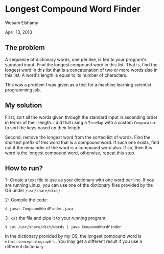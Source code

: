  Longest Compound Word Finder
=============================

Wesam Elshamy

April 13, 2013

The problem
-----------
A sequence of dictionary words, one per line, is fed to your program's standard input.  Find the longest compound word in this list.  That is, find the longest word in this list that is a concatenation of two or more words also in this list.  A word's length is equal to its number of characters.

This was a problem I was given as a test for a machine learning scientist programming job.

My solution
------------
First, sort all the words given through the standard input in ascending order in terms of their length.  I did that using a `TreeMap` with a custom `Comparator` to sort the keys based on their length.

Second, remove the longest word from the sorted list of words.  Find the shortest prefix of this word that is a compound word.  If such one exists, find out if the remainder of the word is a compound word also.  If so, then this word is the longest compound word, otherwise, repeat this step.

How to run?
-----------

1- Create a text file to use as your dictionary with one word per line.  If you are running Linux, you can use one of the dictionary files provided by the OS under `/usr/share/dict/`.

2- Compile the code:

    $ javac CompoundWordFinder.java

3- `cat` the file and pipe it to your running program:

    $ cat /usr/share/dict/words | java CompoundWordFinder

In the dictionary provided by my OS, the longest compound word is `electroencephalograph's`.  You may get a different result if you use a different dictionary.

